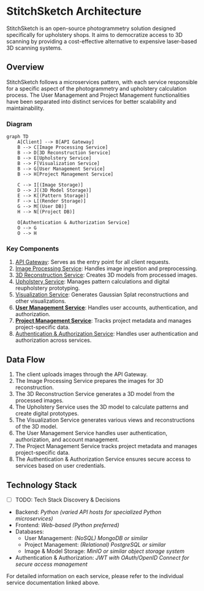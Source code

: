 # StitchSketch Architecture

StitchSketch is an open-source photogrammetry solution designed specifically for upholstery shops. It aims to democratize access to 3D scanning by providing a cost-effective alternative to expensive laser-based 3D scanning systems.

## **Overview**

StitchSketch follows a microservices pattern, with each service responsible for a specific aspect of the photogrammetry and upholstery calculation process. The User Management and Project Management functionalities have been separated into distinct services for better scalability and maintainability.

### Diagram

```mermaid
graph TD
    A[Client] --> B[API Gateway]
    B --> C[Image Processing Service]
    B --> D[3D Reconstruction Service]
    B --> E[Upholstery Service]
    B --> F[Visualization Service]
    B --> G[User Management Service]
    B --> H[Project Management Service]

    C --> I[(Image Storage)]
    D --> J[(3D Model Storage)]
    E --> K[(Pattern Storage)]
    F --> L[(Render Storage)]
    G --> M[(User DB)]
    H --> N[(Project DB)]

    O[Authentication & Authorization Service]
    O --> G
    O --> H
```

### Key Components

1. [API Gateway](api_gateway.md): Serves as the entry point for all client requests.
2. [Image Processing Service](image_processing_service.md): Handles image ingestion and preprocessing.
3. [3D Reconstruction Service](reconstruction_service.md): Creates 3D models from processed images.
4. [Upholstery Service](upholstery_service.md): Manages pattern calculations and digital reupholstery prototyping.
5. [Visualization Service](visualization_service.md): Generates Gaussian Splat reconstructions and other visualizations.
6. **[User Management Service](user_management_service.md)**: Handles user accounts, authentication, and authorization.
7. **[Project Management Service](project_management_service.md)**: Tracks project metadata and manages project-specific data.
8. [Authentication & Authorization Service](authentication_authorization_service.md): Handles user authentication and authorization across services.

## Data Flow

1. The client uploads images through the API Gateway.
2. The Image Processing Service prepares the images for 3D reconstruction.
3. The 3D Reconstruction Service generates a 3D model from the processed images.
4. The Upholstery Service uses the 3D model to calculate patterns and create digital prototypes.
5. The Visualization Service generates various views and reconstructions of the 3D model.
6. The User Management Service handles user authentication, authorization, and account management.
7. The Project Management Service tracks project metadata and manages project-specific data.
8. The Authentication & Authorization Service ensures secure access to services based on user credentials.

## Technology Stack

- [ ] TODO: Tech Stack Discovery & Decisions

- Backend: *Python (varied API hosts for specialized Python microservices)*
- Frontend: *Web-based (Python preferred)*
- Databases:
  - User Management: *(NoSQL) MongoDB or similar*
  - Project Management: *(Relational) PostgreSQL or similar*
  - Image & Model Storage: *MinIO or similar object storage system*
- Authentication & Authorization: *JWT with OAuth/OpenID Connect for secure access management*

For detailed information on each service, please refer to the individual service documentation linked above.

